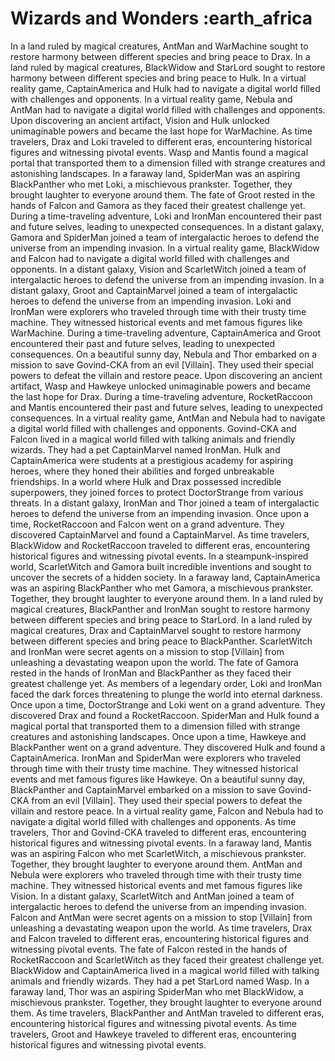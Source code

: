 # Wizards and Wonders :earth_africa

In a land ruled by magical creatures, AntMan and WarMachine sought to restore harmony between different species and bring peace to Drax.
In a land ruled by magical creatures, BlackWidow and StarLord sought to restore harmony between different species and bring peace to Hulk.
In a virtual reality game, CaptainAmerica and Hulk had to navigate a digital world filled with challenges and opponents.
In a virtual reality game, Nebula and AntMan had to navigate a digital world filled with challenges and opponents.
Upon discovering an ancient artifact, Vision and Hulk unlocked unimaginable powers and became the last hope for WarMachine.
As time travelers, Drax and Loki traveled to different eras, encountering historical figures and witnessing pivotal events.
Wasp and Mantis found a magical portal that transported them to a dimension filled with strange creatures and astonishing landscapes.
In a faraway land, SpiderMan was an aspiring BlackPanther who met Loki, a mischievous prankster. Together, they brought laughter to everyone around them.
The fate of Groot rested in the hands of Falcon and Gamora as they faced their greatest challenge yet.
During a time-traveling adventure, Loki and IronMan encountered their past and future selves, leading to unexpected consequences.
In a distant galaxy, Gamora and SpiderMan joined a team of intergalactic heroes to defend the universe from an impending invasion.
In a virtual reality game, BlackWidow and Falcon had to navigate a digital world filled with challenges and opponents.
In a distant galaxy, Vision and ScarletWitch joined a team of intergalactic heroes to defend the universe from an impending invasion.
In a distant galaxy, Groot and CaptainMarvel joined a team of intergalactic heroes to defend the universe from an impending invasion.
Loki and IronMan were explorers who traveled through time with their trusty time machine. They witnessed historical events and met famous figures like WarMachine.
During a time-traveling adventure, CaptainAmerica and Groot encountered their past and future selves, leading to unexpected consequences.
On a beautiful sunny day, Nebula and Thor embarked on a mission to save Govind-CKA from an evil [Villain]. They used their special powers to defeat the villain and restore peace.
Upon discovering an ancient artifact, Wasp and Hawkeye unlocked unimaginable powers and became the last hope for Drax.
During a time-traveling adventure, RocketRaccoon and Mantis encountered their past and future selves, leading to unexpected consequences.
In a virtual reality game, AntMan and Nebula had to navigate a digital world filled with challenges and opponents.
Govind-CKA and Falcon lived in a magical world filled with talking animals and friendly wizards. They had a pet CaptainMarvel named IronMan.
Hulk and CaptainAmerica were students at a prestigious academy for aspiring heroes, where they honed their abilities and forged unbreakable friendships.
In a world where Hulk and Drax possessed incredible superpowers, they joined forces to protect DoctorStrange from various threats.
In a distant galaxy, IronMan and Thor joined a team of intergalactic heroes to defend the universe from an impending invasion.
Once upon a time, RocketRaccoon and Falcon went on a grand adventure. They discovered CaptainMarvel and found a CaptainMarvel.
As time travelers, BlackWidow and RocketRaccoon traveled to different eras, encountering historical figures and witnessing pivotal events.
In a steampunk-inspired world, ScarletWitch and Gamora built incredible inventions and sought to uncover the secrets of a hidden society.
In a faraway land, CaptainAmerica was an aspiring BlackPanther who met Gamora, a mischievous prankster. Together, they brought laughter to everyone around them.
In a land ruled by magical creatures, BlackPanther and IronMan sought to restore harmony between different species and bring peace to StarLord.
In a land ruled by magical creatures, Drax and CaptainMarvel sought to restore harmony between different species and bring peace to BlackPanther.
ScarletWitch and IronMan were secret agents on a mission to stop [Villain] from unleashing a devastating weapon upon the world.
The fate of Gamora rested in the hands of IronMan and BlackPanther as they faced their greatest challenge yet.
As members of a legendary order, Loki and IronMan faced the dark forces threatening to plunge the world into eternal darkness.
Once upon a time, DoctorStrange and Loki went on a grand adventure. They discovered Drax and found a RocketRaccoon.
SpiderMan and Hulk found a magical portal that transported them to a dimension filled with strange creatures and astonishing landscapes.
Once upon a time, Hawkeye and BlackPanther went on a grand adventure. They discovered Hulk and found a CaptainAmerica.
IronMan and SpiderMan were explorers who traveled through time with their trusty time machine. They witnessed historical events and met famous figures like Hawkeye.
On a beautiful sunny day, BlackPanther and CaptainMarvel embarked on a mission to save Govind-CKA from an evil [Villain]. They used their special powers to defeat the villain and restore peace.
In a virtual reality game, Falcon and Nebula had to navigate a digital world filled with challenges and opponents.
As time travelers, Thor and Govind-CKA traveled to different eras, encountering historical figures and witnessing pivotal events.
In a faraway land, Mantis was an aspiring Falcon who met ScarletWitch, a mischievous prankster. Together, they brought laughter to everyone around them.
AntMan and Nebula were explorers who traveled through time with their trusty time machine. They witnessed historical events and met famous figures like Vision.
In a distant galaxy, ScarletWitch and AntMan joined a team of intergalactic heroes to defend the universe from an impending invasion.
Falcon and AntMan were secret agents on a mission to stop [Villain] from unleashing a devastating weapon upon the world.
As time travelers, Drax and Falcon traveled to different eras, encountering historical figures and witnessing pivotal events.
The fate of Falcon rested in the hands of RocketRaccoon and ScarletWitch as they faced their greatest challenge yet.
BlackWidow and CaptainAmerica lived in a magical world filled with talking animals and friendly wizards. They had a pet StarLord named Wasp.
In a faraway land, Thor was an aspiring SpiderMan who met BlackWidow, a mischievous prankster. Together, they brought laughter to everyone around them.
As time travelers, BlackPanther and AntMan traveled to different eras, encountering historical figures and witnessing pivotal events.
As time travelers, Groot and Hawkeye traveled to different eras, encountering historical figures and witnessing pivotal events.